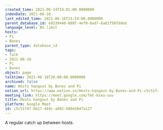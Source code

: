 ```yaml
---
created_time: 2021-06-14T19:01:00.0000000
indexDate: 2021-06-18
last_edited_time: 2021-06-16T23:54:00.0000000
parent_database_id: e9339446-880f-4ef0-8ad7-8ad1f507dded
language_level: No limit
hosts:
- Pi
- Bones
parent_type: database_id
tags:
- Talk
- 2021-06-18
- Pi
- Bones
object: page
talktime: 2021-06-18T20:00:00.0000000
archived: false
name: Hosts hangout by Bones and Pi
notion_url: https://www.notion.so/Hosts-hangout-by-Bones-and-Pi-c5c51f47bb17444ca802688e5847a127
meeting_link: https://meet.google.com/fmt-ksxu-uuv
title: Hosts hangout by Bones and Pi
platform: Google Meet
id: c5c51f47-bb17-444c-a802-688e5847a127
---
```


A regular catch up between hosts.


